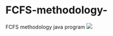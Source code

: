 # FCFS-methodology-
FCFS methodology java program
<img src="https://github.com/sachira-madhushan/FCFS-methodology-/blob/main/Capture.PNG">
